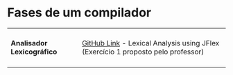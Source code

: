 # Fases de um compilador


<table> 
    <tr> 
      <td>
      <h4> Analisador Lexicográfico </h4>
      </td>
        <td> 
              <a href="https://github.com/amrm121/LexAnalysis/tree/v2">GitHub Link</a> - Lexical Analysis using JFlex (Exercício 1 proposto pelo professor)
        </td>
    </tr> 
</table>

